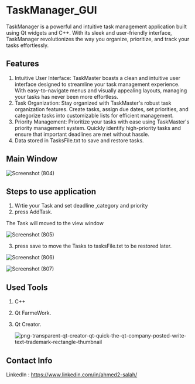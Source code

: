 # TaskManager_GUI
TaskManager is a powerful and intuitive task management application built using Qt widgets and C++. With its sleek and user-friendly interface, TaskManager revolutionizes the way you organize, prioritize, and track your tasks effortlessly.

## Features

1. Intuitive User Interface: TaskMaster boasts a clean and intuitive user interface designed to streamline your task management experience. With easy-to-navigate menus and visually appealing layouts, managing your tasks has never been more effortless.
2. Task Organization: Stay organized with TaskMaster's robust task organization features. Create tasks, assign due dates, set priorities, and categorize tasks into customizable lists for efficient management.
3. Priority Management: Prioritize your tasks with ease using TaskMaster's priority management system. Quickly identify high-priority tasks and ensure that important deadlines are met without hassle.
4. Data stored in TasksFile.txt to save and restore tasks.


## Main Window

![Screenshot (804)](https://github.com/ahmed2-salah/TaskManager_GUI/assets/90197922/d33f1e07-5c4c-41c7-821f-8e105ad706fb)

## Steps to use application
1. Wrtie your Task and set deadline ,category and priority
2. press AddTask.


The Task will moved to the view window

   
![Screenshot (805)](https://github.com/ahmed2-salah/TaskManager_GUI/assets/90197922/c87abdeb-324a-40da-9ecc-67a07fd36f37)


3. press save to move the Tasks to tasksFile.txt to be restored later.

![Screenshot (806)](https://github.com/ahmed2-salah/TaskManager_GUI/assets/90197922/651d74d8-d4e2-4d60-9645-ed04585aff94)

   
![Screenshot (807)](https://github.com/ahmed2-salah/TaskManager_GUI/assets/90197922/665ae783-1775-4c35-b3c8-e1fdbc28ad61)


## Used Tools
 1. C++
 2. Qt FarmeWork.
 3. Qt Creator.


    ![png-transparent-qt-creator-qt-quick-the-qt-company-posted-write-text-trademark-rectangle-thumbnail](https://github.com/ahmed2-salah/TaskManager_GUI/assets/90197922/b3c81d2b-2875-4af5-8679-e65c5e37d7f6)

   
   ## Contact Info

   LinkedIn : https://www.linkedin.com/in/ahmed2-salah/




